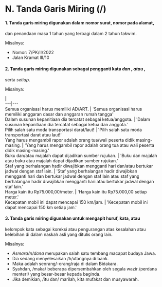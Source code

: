 # N. Tanda Garis Miring (/)

#### 1\. Tanda garis miring digunakan dalam nomor surat, nomor pada alamat,
dan penandaan masa 1 tahun yang terbagi dalam 2 tahun takwim.

Misalnya:

  * Nomor: 7/PK/II/2022
  * Jalan Kramat III/10

#### 2\. Tanda garis miring digunakan sebagai pengganti kata _dan_ , _atau_ ,
serta _setiap_.

Misalnya:

|  
---|---  
Semua organisasi harus memiliki AD/ART. | 'Semua organisasi harus memiliki anggaran dasar dan anggaran rumah tangga'  
Dalam susunan kepanitiaan dia tercatat sebagai ketua/anggota. | 'Dalam susunan kepanitiaan dia tercatat sebagai ketua dan anggota.'  
Pilih salah satu moda transportasi darat/laut! | 'Pilih salah satu moda transportasi darat atau laut!'  
Yang harus mengambil rapor adalah orang tua/wali peserta didik masing-masing. | 'Yang harus mengambil rapor adalah orang tua atau wali peserta didik masing-masing.'  
Buku dan/atau majalah dapat dijadikan sumber rujukan. | 'Buku dan majalah atau buku atau majalah dapat dijadikan sumber rujukan.'  
Staf yang berhalangan hadir diwajibkan mengganti hari dan/atau bertukar jadwal dengan staf lain. | 'Staf yang berhalangan hadir diwajibkan mengganti hari dan bertukar jadwal dengan staf lain atau staf yang berhalangan hadir diwajibkan mengganti hari atau bertukar jadwal dengan staf lain.'  
Harga kain itu Rp75.000,00/meter. | 'Harga kain itu Rp75.000,00 setiap meter.'  
Kecepatan mobil ini dapat mencapai 150 km/jam. | 'Kecepatan mobil ini dapat mencapai 150 km setiap jam.'  
  
#### 3\. Tanda garis miring digunakan untuk mengapit huruf, kata, atau
kelompok kata sebagai koreksi atau pengurangan atas kesalahan atau kelebihan
di dalam naskah asli yang ditulis orang lain.

Misalnya:

  * _Asmara/n/dana_ merupakan salah satu tembang macapat budaya Jawa.
  * Dia sedang menyelesaikan /h/utangnya di bank.
  * Maka adalah seorang/-orang/raja di dalam Bidakara.
  * Syahdan, /maka/ beberapa dipersembahkan oleh segala wazir /perdana menteri/ yang besar-besar kepada baginda.
  * Jika demikian, /itu dan/ marilah, kita mufakat dan musyawarah.